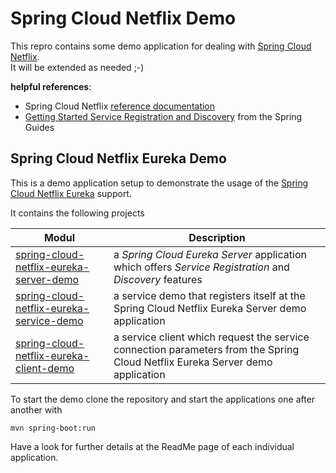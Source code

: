 # Spring Cloud Netflix Demo

This repro contains some demo application for dealing with [Spring Cloud Netflix](http://cloud.spring.io/spring-cloud-static/Dalston.SR1/#_spring_cloud_netflix).  
It will be extended as needed ;-)

**helpful references**:
* Spring Cloud Netflix [reference documentation](http://cloud.spring.io/spring-cloud-static/Dalston.SR1/#_spring_cloud_netflix) 
* [Getting Started Service Registration and Discovery](https://spring.io/guides/gs/service-registration-and-discovery/) from the Spring Guides



## Spring Cloud Netflix **Eureka** Demo

This is a demo application setup to demonstrate the usage of the [Spring Cloud Netflix Eureka](http://cloud.spring.io/spring-cloud-static/Dalston.SR1/#_spring_cloud_netflix) support.

It contains the following projects

|Modul                           |Description                                      |
|--------------------------------|-------------------------------------------------|
|[spring-cloud-netflix-eureka-server-demo](spring-cloud-netflix-eureka-server-demo)|a _Spring Cloud Eureka Server_ application which offers _Service Registration_ and _Discovery_ features|
|[spring-cloud-netflix-eureka-service-demo](spring-cloud-netflix-eureka-service-demo)|a service demo that registers itself at the Spring Cloud Netflix Eureka Server demo application|
|[spring-cloud-netflix-eureka-client-demo](spring-cloud-netflix-eureka-client-demo)|a service client which request the service connection parameters from the Spring Cloud Netflix Eureka Server demo application|

To start the demo clone the repository and start the applications one after another with

    mvn spring-boot:run

Have a look for further details at the ReadMe page of each individual application.
